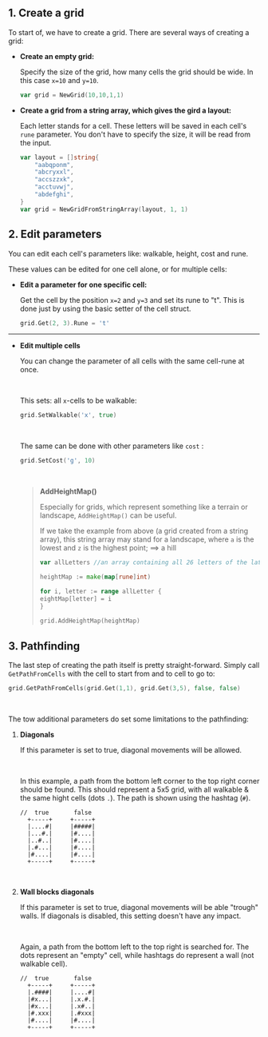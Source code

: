 ## 1. Create a grid

To start of, we have to create a grid. There are several ways of creating a grid:

- **Create an empty grid:**

  Specify the size of the grid, how many cells the grid should be wide.
  In this case `x=10` and `y=10`.

    ```go
    var grid = NewGrid(10,10,1,1)
    ```

- **Create a grid from a string array, which gives the gird a layout:**

  Each letter stands for a cell. These letters will be saved in each cell's `rune` parameter.
  You don't have to specify the size, it will be read from the input.

    ```go
    var layout = []string{
        "aabqponm",
        "abcryxxl",
        "accszzxk",
        "acctuvwj",
        "abdefghi",
  }
    var grid = NewGridFromStringArray(layout, 1, 1)
    ```    

## 2. Edit parameters

You can edit each cell's parameters like: walkable, height, cost and rune.

These values can be edited for one cell alone, or for multiple cells:

- **Edit a parameter for one specific cell:**

  Get the cell by the position `x=2` and `y=3` and set its rune to "t".
  This is done just by using the basic setter of the cell struct.
  ```go
  grid.Get(2, 3).Rune = 't'
  ```
  
-------------------------------------

- **Edit multiple cells**

  You can change the parameter of all cells with the same cell-rune at once.

    <br>

  This sets: all `x`-cells to be walkable:
  ```go  
  grid.SetWalkable('x', true)
  ```
  <br>

  The same can be done with other parameters like `cost` :
  ```go
  grid.SetCost('g', 10)
  ```
  <br>

  > **AddHeightMap()**
  > 
  > Especially for grids, which represent something like a terrain or landscape, `AddHeightMap()`
  can be useful.
  >
  > If we take the example from above (a grid created from a string array), this string array may
  stand for a landscape, where `a` is the lowest and `z` is the highest point; ==> a hill
  > ```go
  > var allLetters //an array containing all 26 letters of the latin alphabet
  >
  > heightMap := make(map[rune]int)
  > 
  > for i, letter := range allLetter {
  > eightMap[letter] = i
  > }
  >  
  > grid.AddHeightMap(heightMap)
  > ```

## 3. Pathfinding

The last step of creating the path itself is pretty straight-forward. Simply call `GetPathFromCells` with the
cell to start from and to cell to go to:

```go
grid.GetPathFromCells(grid.Get(1,1), grid.Get(3,5), false, false)
```

<br>

The tow additional parameters do set some limitations to the pathfinding:

1. **Diagonals**

    If this parameter is set to true, diagonal movements will be allowed.

    <br>

    In this example, a path from the bottom left corner to the top right corner should be found.
    This should represent a 5x5 grid, with all walkable & the same hight cells (dots `.`).
    The path is shown using the hashtag (`#`).
    ```
    //  true       false
      +-----+     +-----+
      |....#|     |#####|
      |...#.|     |#....|
      |..#..|     |#....|
      |.#...|     |#....|
      |#....|     |#....|
      +-----+     +-----+
    ```
    <br>

2. **Wall blocks diagonals**
    
   If this parameter is set to true, diagonal movements will be able "trough" walls. If diagonals is disabled,
   this setting doesn't have any impact.

    <br>

    Again, a path from the bottom left to the top right is searched for.
    The dots represent an "empty" cell, while hashtags do represent a wall (not walkable cell).
    ```
    //  true       false
      +-----+     +-----+
      |.####|     |....#|
      |#x...|     |.x.#.|
      |#x...|     |.x#..|
      |#.xxx|     |.#xxx|
      |#....|     |#....|
      +-----+     +-----+
    ```